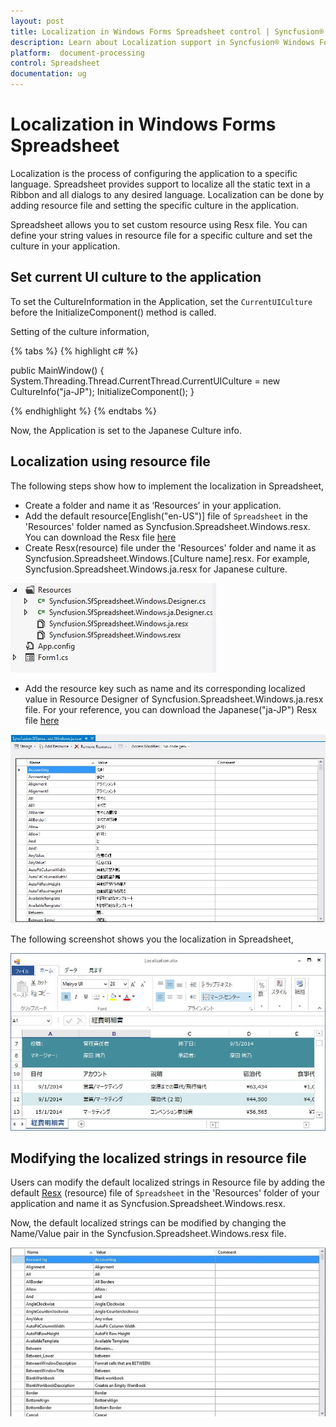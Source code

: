 ```yaml
---
layout: post
title: Localization in Windows Forms Spreadsheet control | Syncfusion®
description: Learn about Localization support in Syncfusion® Windows Forms Spreadsheet control, its elements and more details.
platform:  document-processing
control: Spreadsheet
documentation: ug
---
```


# Localization in Windows Forms Spreadsheet

Localization is the process of configuring the application to a specific language. Spreadsheet provides support to localize all the static text in a Ribbon and all dialogs to any desired language. Localization can be done by adding resource file and setting the specific culture in the application.

Spreadsheet allows you to set custom resource using Resx file. You can define your string values in resource file for a specific culture and set the culture in your application.

## Set current UI culture to the application

To set the CultureInformation in the Application, set the `CurrentUICulture` before the InitializeComponent() method is called. 

Setting of the culture information,

{% tabs %}
{% highlight c# %}
   
public MainWindow()
{
    System.Threading.Thread.CurrentThread.CurrentUICulture = new CultureInfo("ja-JP");
    InitializeComponent();
}

{% endhighlight %}
{% endtabs %}

Now, the Application is set to the Japanese Culture info. 

## Localization using resource file

The following steps show how to implement the localization in Spreadsheet,

* Create a folder and name it as ‘Resources’ in your application.
* Add the default resource[English("en-US")] file of `Spreadsheet` in the 'Resources' folder named as Syncfusion.Spreadsheet.Windows.resx.
  You can download the Resx file [here](https://www.syncfusion.com/downloads/support/directtrac/general/ze/Syncfusion.SfSpreadsheet.Windows991194474)
* Create Resx(resource) file under the 'Resources' folder and name it as Syncfusion.Spreadsheet.Windows.[Culture name].resx. 
  For example, Syncfusion.Spreadsheet.Windows.ja.resx for Japanese culture. 

![Multiple resource files to change the default strings](localization_images/Loc_Image1.JPG)

* Add the resource key such as name and its corresponding localized value in Resource Designer of Syncfusion.Spreadsheet.Windows.ja.resx file.
  For your reference, you can download the Japanese("ja-JP") Resx file [here](https://www.syncfusion.com/downloads/support/directtrac/general/ze/Syncfusion.SfSpreadsheet.Windows991194474)

![Resource file for Japanese culture](localization_images/Loc_Image2.JPG)


The following screenshot shows you the localization in Spreadsheet,

![Localized strings with Japanese culture](localization_images/localization_img1.jpg)

## Modifying the localized strings in resource file

Users can modify the default localized strings in Resource file by adding the default [Resx](https://www.syncfusion.com/downloads/support/directtrac/general/ze/Syncfusion.SfSpreadsheet.Windows991194474) (resource) file of `Spreadsheet` in the 'Resources' folder of your application and name it as Syncfusion.Spreadsheet.Windows.resx.

Now, the default localized strings can be modified by changing the Name/Value pair in the Syncfusion.Spreadsheet.Windows.resx file.

![Modified default strings of English culture](localization_images/Loc_Image3.jpg)
